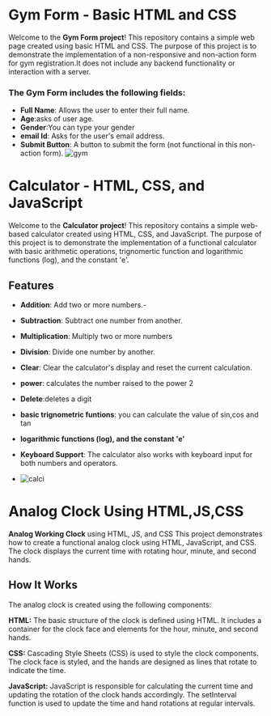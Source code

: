 # Gym Form - Basic HTML and CSS
Welcome to the **Gym Form project**! This repository contains a simple web page created using basic HTML and CSS. The purpose of this project is to demonstrate the implementation of a non-responsive and non-action form for gym registration.It does not include any backend functionality or interaction with a server.

### The Gym Form includes the following fields:

- **Full Name**: Allows the user to enter their full name.
- **Age**:asks of user age.
- **Gender**:You can type your gender
- **email Id**: Asks for the user's email address.
- **Submit Button**: A button to submit the form (not functional in this non-action form).
  ![gym](https://github.com/NiketaSengar/front-end/assets/116871243/c082470e-edb4-43cc-85bd-db766e98b144)




# Calculator - HTML, CSS, and JavaScript
Welcome to the **Calculator project**! This repository contains a simple web-based calculator created using HTML, CSS, and JavaScript. The purpose of this project is to demonstrate the implementation of a functional calculator with basic arithmetic operations, trignomertic function and logarithmic functions (log), and the constant 'e'.

## Features

- **Addition**: Add two or more numbers.-
- **Subtraction**: Subtract one number from another.
- **Multiplication**: Multiply two or more numbers
- **Division**: Divide one number by another.
- **Clear**: Clear the calculator's display and reset the current calculation.
- **power**: calculates the number raised to the power 2
- **Delete**:deletes a digit
- **basic trignometric funtions**: you can calculate the value of sin,cos and tan
- **logarithmic functions (log), and the constant 'e'**
- **Keyboard Support**: The calculator also works with keyboard input for both numbers and operators.

- ![calci](https://github.com/NiketaSengar/front-end/assets/116871243/c7a79dbe-afd0-40a8-b161-0faf251966a1)


# Analog Clock Using HTML,JS,CSS


**Analog Working Clock** using HTML, JS, and CSS
This project demonstrates how to create a functional analog clock using HTML, JavaScript, and CSS. The clock displays the current time with rotating hour, minute, and second hands.

## How It Works
The analog clock is created using the following components:

**HTML:** The basic structure of the clock is defined using HTML. It includes a container for the clock face and elements for the hour, minute, and second hands.

**CSS:** Cascading Style Sheets (CSS) is used to style the clock components. The clock face is styled, and the hands are designed as lines that rotate to indicate the time.

**JavaScript:** JavaScript is responsible for calculating the current time and updating the rotation of the clock hands accordingly. The setInterval function is used to update the time and hand rotations at regular intervals.